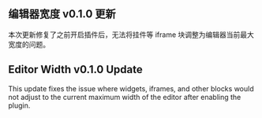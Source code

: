 ## 编辑器宽度 v0.1.0 更新

本次更新修复了之前开启插件后，无法将挂件等 iframe 块调整为编辑器当前最大宽度的问题。

## Editor Width v0.1.0 Update

This update fixes the issue where widgets, iframes, and other blocks would not adjust to the current maximum width of the editor after enabling the plugin.

